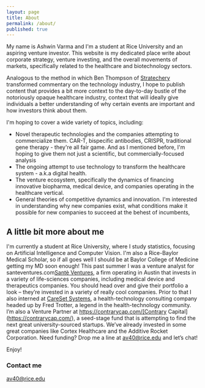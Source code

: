 ```yaml
---
layout: page
title: About
permalink: /about/
published: true
---
```


My name is Ashwin Varma and I'm a student at Rice University and an aspiring venture investor. This website is my dedicated place write about corporate strategy, venture investing, and the overall movements of markets, specifically related to the healthcare and biotechnology sectors. 

Analogous to the method in which Ben Thompson of [Stratechery](https://stratechery.com/) transformed commentary on the technology industry, I hope to publish content that  provides a bit more context to the day-to-day bustle of the notoriously opaque healthcare industry, context that will ideally give individuals a better understanding of why certain events are important and how investors think about them. 

I'm hoping to cover a wide variety of topics, including:
- Novel therapeutic technologies and the companies attempting to commercialize them. CAR-T, bispecific antibodies, CRISPR, traditional gene therapy - they're all fair game. And as I mentioned before, I'm hoping to give them not just a scientific, but commercially-focused analysis  
- The ongoing attempt to use technology to transform the healthcare system - a.k.a digital health. 
- The venture ecosystem, specifically the dynamics of financing innovative biopharma, medical device, and  companies operating in the healthcare vertical. 
- General theories of competitive dynamics and innovation. I'm interested in understanding why new companies exist, what conditions make it possible for new companies to succeed at the behest of incumbents, 

## A little bit more about me


I'm currently a student at Rice University, where I study statistics, focusing on Artificial Intelligence and Computer Vision. I'm also a Rice-Baylor Medical Scholar, so if all goes well I should be at Baylor College of Medicine getting my MD soon enough! This past summer I was a venture analyst for santeventures.com[Santè Ventures](santeventures.com), a firm operating in Austin that invests in a variety of life-sciences companies, including medical device and therapeutics companies. You should head over and give their portfolio a look – they’re invested in a variety of really cool companies. Prior to that I also interned at [CareSet Systems](https://careset.com/), a health-technology consulting company headed up by Fred Trotter, a legend in the health-technology community. I’m also a Venture Partner at https://contrarycap.com/[Contrary Capital](https://contrarycap.com/), a seed-stage fund that is attempting to find the next great university-sourced startups. We’ve already invested in some great companies like Cortex Healthcare and the Additive Rocket Corporation.  Need funding? Drop me a line at av40@rice.edu and let’s chat!  

Enjoy!

 




### Contact me

[av40@rice.edu](mailto:av40@rice.edu)
